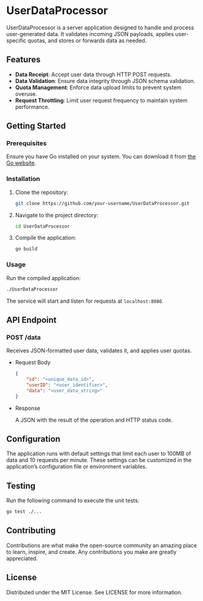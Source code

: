 # UserDataProcessor

UserDataProcessor is a server application designed to handle and process user-generated data. It validates incoming JSON payloads, applies user-specific quotas, and stores or forwards data as needed.

## Features

- **Data Receipt**: Accept user data through HTTP POST requests.
- **Data Validation**: Ensure data integrity through JSON schema validation.
- **Quota Management**: Enforce data upload limits to prevent system overuse.
- **Request Throttling**: Limit user request frequency to maintain system performance.

## Getting Started

### Prerequisites

Ensure you have Go installed on your system. You can download it from [the Go website](https://golang.org/dl/).

### Installation

1. Clone the repository:
    ```bash
    git clone https://github.com/your-username/UserDataProcessor.git
    ```
2. Navigate to the project directory:
    ```bash
    cd UserDataProcessor
    ```
3. Compile the application:
    ```bash
    go build
    ```

### Usage
Run the compiled application:
```bash
./UserDataProcessor
```

The service will start and listen for requests at `localhost:8080`.

## API Endpoint

### POST /data
Receives JSON-formatted user data, validates it, and applies user quotas.

- Request Body
    ```JSON
    {
        "id": "<unique_data_id>",
        "userID": "<user_identifier>",
        "data": "<user_data_string>"
    }
    ```

- Response

    A JSON with the result of the operation and HTTP status code.


## Configuration
The application runs with default settings that limit each user to 100MB of data and 10 requests per minute. These settings can be customized in the application’s configuration file or environment variables.

## Testing
Run the following command to execute the unit tests:

```bash
go test ./...
```
## Contributing
Contributions are what make the open-source community an amazing place to learn, inspire, and create. Any contributions you make are greatly appreciated.

## License
Distributed under the MIT License. See LICENSE for more information.